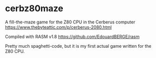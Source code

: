 # cerbz80maze
A fill-the-maze game for the Z80 CPU in the Cerberus computer
https://www.thebyteattic.com/p/cerberus-2080.html

Compiled with RASM v1.8
https://github.com/EdouardBERGE/rasm

Pretty much spaghetti-code, but it is my first actual game written for the Z80 CPU.
